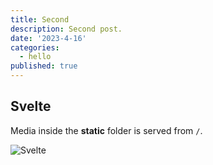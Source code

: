 ```yaml
---
title: Second
description: Second post.
date: '2023-4-16'
categories:
  - hello
published: true
---
```


## Svelte

Media inside the **static** folder is served from `/`.

![Svelte](/favicon.png)
